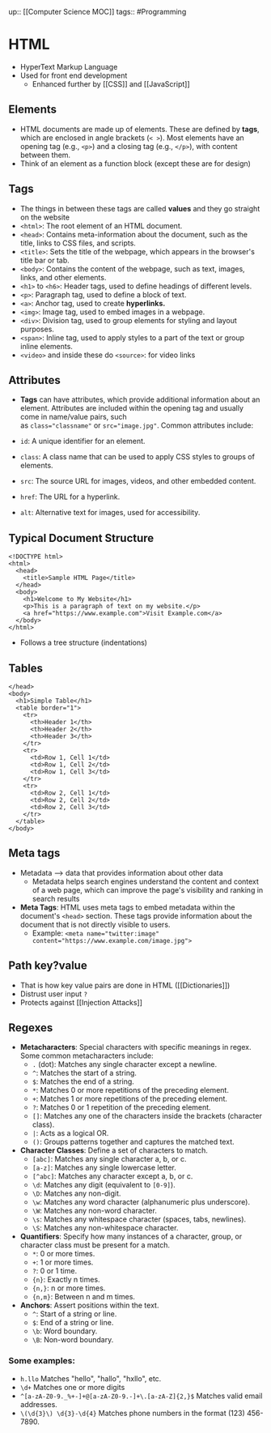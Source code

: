 up:: [[Computer Science MOC]]
tags:: #Programming  
# HTML
- HyperText Markup Language
- Used for front end development
	- Enhanced further by [[CSS]] and [[JavaScript]]
## Elements
- HTML documents are made up of elements. These are defined by **tags**, which are enclosed in angle brackets (`< >`). Most elements have an opening tag (e.g., `<p>`) and a closing tag (e.g., `</p>`), with content between them.
- Think of an element as a function block (except these are for design)
## Tags
- The things in between these tags are called **values** and they go straight on the website
- `<html>`: The root element of an HTML document.
- `<head>`: Contains meta-information about the document, such as the title, links to CSS files, and scripts.
- `<title>`: Sets the title of the webpage, which appears in the browser's title bar or tab.
- `<body>`: Contains the content of the webpage, such as text, images, links, and other elements.
- `<h1>` to `<h6>`: Header tags, used to define headings of different levels.
- `<p>`: Paragraph tag, used to define a block of text.
- `<a>`: Anchor tag, used to create **hyperlinks.**
- `<img>`: Image tag, used to embed images in a webpage.
- `<div>`: Division tag, used to group elements for styling and layout purposes.
- `<span>`: Inline tag, used to apply styles to a part of the text or group inline elements.
- `<video>` and inside these do `<source>`: for video links
## Attributes
- **Tags** can have attributes, which provide additional information about an element. Attributes are included within the opening tag and usually come in name/value pairs, such as `class="classname"` or `src="image.jpg"`. Common attributes include:

- `id`: A unique identifier for an element.
- `class`: A class name that can be used to apply CSS styles to groups of elements.
- `src`: The source URL for images, videos, and other embedded content.
- `href`: The URL for a hyperlink.
- `alt`: Alternative text for images, used for accessibility.

## Typical Document Structure
```
<!DOCTYPE html>
<html>
  <head>
    <title>Sample HTML Page</title>
  </head>
  <body>
    <h1>Welcome to My Website</h1>
    <p>This is a paragraph of text on my website.</p>
    <a href="https://www.example.com">Visit Example.com</a>
  </body>
</html>

```
- Follows a tree structure (indentations)
## Tables
```
</head>
<body>
  <h1>Simple Table</h1>
  <table border="1">
    <tr>
      <th>Header 1</th>
      <th>Header 2</th>
      <th>Header 3</th>
    </tr>
    <tr>
      <td>Row 1, Cell 1</td>
      <td>Row 1, Cell 2</td>
      <td>Row 1, Cell 3</td>
    </tr>
    <tr>
      <td>Row 2, Cell 1</td>
      <td>Row 2, Cell 2</td>
      <td>Row 2, Cell 3</td>
    </tr>
  </table>
</body>
```

## Meta tags
- Metadata --> data that provides information about other data
	- Metadata helps search engines understand the content and context of a web page, which can improve the page's visibility and ranking in search results
- **Meta Tags**: HTML uses meta tags to embed metadata within the document's `<head>` section. These tags provide information about the document that is not directly visible to users.
	- Example: `<meta name="twitter:image" content="https://www.example.com/image.jpg">`
## Path key?value
- That is how key value pairs are done in HTML ([[Dictionaries]])
- Distrust user input `?`
- Protects against [[Injection Attacks]]
## Regexes
- **Metacharacters**: Special characters with specific meanings in regex. Some common metacharacters include:
    - `.` (dot): Matches any single character except a newline.
    - `^`: Matches the start of a string.
    - `$`: Matches the end of a string.
    - `*`: Matches 0 or more repetitions of the preceding element.
    - `+`: Matches 1 or more repetitions of the preceding element.
    - `?`: Matches 0 or 1 repetition of the preceding element.
    - `[]`: Matches any one of the characters inside the brackets (character class).
    - `|`: Acts as a logical OR.
    - `()`: Groups patterns together and captures the matched text.
- **Character Classes**: Define a set of characters to match.
    - `[abc]`: Matches any single character a, b, or c.
    - `[a-z]`: Matches any single lowercase letter.
    - `[^abc]`: Matches any character except a, b, or c.
    - `\d`: Matches any digit (equivalent to `[0-9]`).
    - `\D`: Matches any non-digit.
    - `\w`: Matches any word character (alphanumeric plus underscore).
    - `\W`: Matches any non-word character.
    - `\s`: Matches any whitespace character (spaces, tabs, newlines).
    - `\S`: Matches any non-whitespace character.
- **Quantifiers**: Specify how many instances of a character, group, or character class must be present for a match.
    - `*`: 0 or more times.
    - `+`: 1 or more times.
    - `?`: 0 or 1 time.
    - `{n}`: Exactly n times.
    - `{n,}`: n or more times.
    - `{n,m}`: Between n and m times.
- **Anchors**: Assert positions within the text.
    - `^`: Start of a string or line.
    - `$`: End of a string or line.
    - `\b`: Word boundary.
    - `\B`: Non-word boundary.

### Some examples:
- `h.llo` Matches "hello", "hallo", "hxllo", etc.
- `\d+` Matches one or more digits
- `^[a-zA-Z0-9._%+-]+@[a-zA-Z0-9.-]+\.[a-zA-Z]{2,}$` Matches valid email addresses.
- `\(\d{3}\) \d{3}-\d{4}` Matches phone numbers in the format (123) 456-7890.

